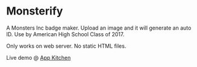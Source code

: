 # Monsterify
A Monsters Inc badge maker. Upload an image and it will generate an auto ID. Use by American High School Class of 2017. 

Only works on web server. No static HTML files.

Live demo @ <a href="http://appkitchen.xyz/monsterify">App Kitchen</href>
